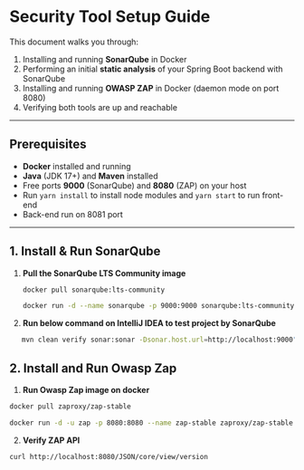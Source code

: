 # Security Tool Setup Guide

This document walks you through:

1. Installing and running **SonarQube** in Docker  
2. Performing an initial **static analysis** of your Spring Boot backend with SonarQube  
3. Installing and running **OWASP ZAP** in Docker (daemon mode on port 8080)  
4. Verifying both tools are up and reachable

---

## Prerequisites

- **Docker** installed and running  
- **Java** (JDK 17+) and **Maven** installed  
- Free ports **9000** (SonarQube) and **8080** (ZAP) on your host
- Run ```yarn install``` to install node modules and ```yarn start``` to run front-end
- Back-end run on 8081 port
---

## 1. Install & Run SonarQube

1. **Pull the SonarQube LTS Community image**  
    ```bash
   docker pull sonarqube:lts-community
    ```
    
   ```bash
   docker run -d --name sonarqube -p 9000:9000 sonarqube:lts-community
    ````
2. **Run below command on IntelliJ IDEA to test project by SonarQube**

```bash
   mvn clean verify sonar:sonar -Dsonar.host.url=http://localhost:9000" "-Dsonar.projectKey=Bookstore-ecommerce" "-Dsonar.login=sqp_ba790b7c22ad4edf5eba0a855e80c7b8255ab659" -DskipTests
```
## 2. Install and Run Owasp Zap

1. **Run Owasp Zap image on docker**

```bash
docker pull zaproxy/zap-stable
```

```bash 
docker run -d -u zap -p 8080:8080 --name zap-stable zaproxy/zap-stable zap-x.sh -daemon -host 0.0.0.0 -port 8080 -config api.disablekey=true -config api.addrs.addr.name=".*" -config api.addrs.addr.regex=true
```
2. **Verify ZAP API** 
```bash 
curl http://localhost:8080/JSON/core/view/version 
```
